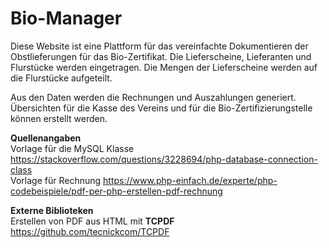 # Bio-Manager
Diese Website ist eine Plattform für das vereinfachte Dokumentieren der Obstlieferungen für das Bio-Zertifikat.
Die Lieferscheine, Lieferanten und Flurstücke werden eingetragen. Die Mengen der Lieferscheine werden auf die Flurstücke aufgeteilt.

Aus den Daten werden die Rechnungen und Auszahlungen generiert. Übersichten für die Kasse des Vereins und für die Bio-Zertifizierungstelle können erstellt werden.

**Quellenangaben**  
Vorlage für die MySQL Klasse https://stackoverflow.com/questions/3228694/php-database-connection-class  
Vorlage für Rechnung https://www.php-einfach.de/experte/php-codebeispiele/pdf-per-php-erstellen-pdf-rechnung

**Externe Biblioteken**  
Erstellen von PDF aus HTML mit **TCPDF** https://github.com/tecnickcom/TCPDF
